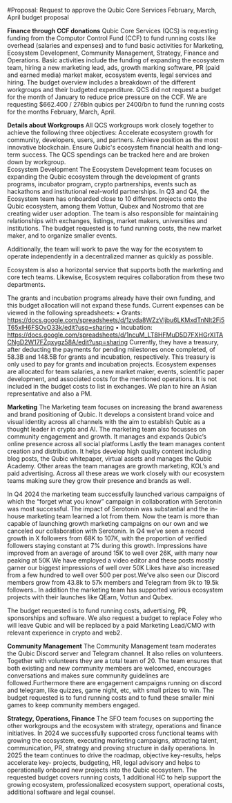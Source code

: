 #Proposal: Request to approve the Qubic Core Services February, March, April budget proposal

**Finance through CCF donations**
Qubic Core Services (QCS) is requesting funding from the Computor Control Fund (CCF) to fund running costs like overhead (salaries and expenses) and to fund basic activities for Marketing, Ecosystem Development, Community Management, Strategy, Finance and Operations. Basic activities include the funding of expanding the ecosystem team, hiring a new marketing lead, ads, growth marking software, PR (paid and earned media) market maker, ecosystem events, legal services and hiring. The budget overview includes a breakdown of the different workgroups and their budgeted expenditure. QCS did not request a budget for the month of January to reduce price pressure on the CCF. We are requesting $662.400 / 276bln qubics per 2400/bn to fund the running costs for the months February, March, April.

**Details about Workgroups**
All QCS workgroups work closely together to achieve the following three objectives: 
Accelerate ecosystem growth for community, developers, users, and partners.
Achieve position as the most innovative blockchain.
Ensure Qubic's ecosystem financial health and long-term success.
The QCS spendings can be tracked here and are broken down by workgroup.  
Ecosystem Development 
The Ecosystem Development team focuses on expanding the Qubic ecosystem through the development of grants programs, incubator program, crypto partnerships, events such as hackathons and institutional real-world partnerships. In Q3 and Q4, the Ecosystem team has onboarded close to 10 different projects onto the Qubic ecosystem, among them Vottun, Qubex and Nostromo that are creating wider user adoption. The team is also responsible for maintaining relationships with exchanges, listings, market makers, universities and institutions. The budget requested is to fund running costs, the new market maker, and to organize smaller events.

Additionally, the team will work to pave the way for the ecosystem to operate independently in a decentralized manner as quickly as possible.

Ecosystem is also a horizontal service that supports both the marketing and core tech teams. Likewise, Ecosystem requires collaboration from these two departments.

The grants and incubation programs already have their own funding, and this budget allocation will not expand these funds. Current expenses can be viewed in the following spreadsheets:
	•	Grants: https://docs.google.com/spreadsheets/d/1zvda8WZzVljbu6LKMxdTnNlt2Fj5T65xlH6FSOvO33k/edit?usp=sharing
	•	Incubation: https://docs.google.com/spreadsheets/d/1ncuM_LT8HFMuD5D7FXHGrXITACNgD2W17FZqxygz58A/edit?usp=sharing
Currently, they have a treasury, after deducting the payments for pending milestones once completed, of 58.3B and 148.5B for grants and incubation, respectively. This treasury is only used to pay for grants and incubation projects.
Ecosystem expenses are allocated for team salaries, a new market maker, events, scientific paper development, and associated costs for the mentioned operations. It is not included in the budget costs to list in exchanges. We plan to hire an Asian representative and also a PM.

**Marketing**
The Marketing team focuses on increasing the brand awareness and brand positioning of Qubic. It  develops a consistent brand voice and visual identity across all channels with the aim to establish Qubic as a thought leader in crypto and AI. The marketing team also focusses on community engagement and growth. It manages and expands Qubic’s online presence across all social platforms
Lastly the team manages content creation and distribution. It helps develop high quality content including blog posts, the Qubic whitepaper, virtual assets and manages the Qubic Academy. Other areas the team manages are growth marketing, KOL’s and paid advertising. 
Across all these areas we work closely with our ecosystem teams making sure they grow their presence and brands as well. 

In Q4 2024 the marketing team successfully launched various campaigns of which the “forget what you know” campaign in collaboration with Serotonin was most successful. The impact of Serotonin was substantial and the in-house marketing team learned a lot from them. Now the team is more than capable of launching growth marketing campaigns on our own and we canceled our collaboration with Serotonin. In Q4 we’ve seen a record growth in X followers from 68K to 107K, with the proportion of verified followers staying constant at 7% during this growth. Impressions have improved from an average of around 15K to well over 26K, with many now peaking at 50K We have employed a video editor and these posts mostly garner our biggest impressions of well over 50K Likes have also increased from a few hundred to well over 500 per post.We’ve also seen our Discord members grow from 43.8k to 57k members and Telegram from 9k to 19.5k followers.. 
In addition the marketing team has supported various ecosystem projects with their launches like QEarn, Vottun and Qubex.

The budget requested is to fund running costs, advertising, PR, sponsorships and software. We also request a budget to replace Foley who will leave Qubic and will be replaced by a paid Marketing Lead/CMO with relevant experience in crypto and web2.

**Community Management**
The Community Management team moderates the Qubic Discord server and Telegram channel. It also relies on volunteers. Together with volunteers they are a total team of 20. The team ensures that both existing and new community members are welcomed, encourages conversations and makes sure community guidelines are followed.Furthermore there are engagement campaigns running on discord and telegram, like quizzes, game night, etc, with small prizes to win. The budget requested is to fund running costs and to fund these smaller mini games to keep community members engaged.

**Strategy, Operations, Finance** 
The SFO team focuses on supporting the other workgroups and the ecosystem with strategy, operations and finance initiatives. In 2024 we successfully supported cross functional teams with growing the ecosystem, executing marketing campaigns, attracting talent, communication, PR, strategy and proving structure in daily operations.
In 2025 the team continues to drive the roadmap, objective key-results, helps accelerate key- projects, budgeting, HR, legal advisory and helps to operationally onboard new projects into the Qubic ecosystem. The requested budget covers running costs, 1 additional HC to help support the growing ecosystem, professionalized ecosystem support, operational costs, additional software and legal counsel. 


